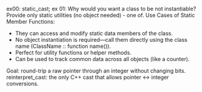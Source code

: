ex00: static_cast;
ex 01: Why would you want a class to be not instantiable?
Provide only static utilities (no object needed) - one of.
Use Cases of Static Member Functions:
- They can access and modify static data members of the class.
- No object instantiation is required—call them directly using the class name (ClassName :: function name()).
- Perfect for utility functions or helper methods.
- Can be used to track common data across all objects (like a counter).

Goal: round-trip a raw pointer through an integer without changing bits.
reinterpret_cast: the only C++ cast that allows pointer ↔ integer conversions.